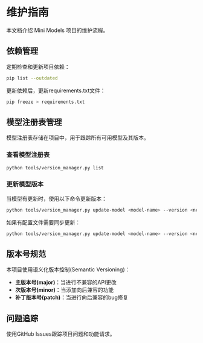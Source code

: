 # 维护指南

本文档介绍 Mini Models 项目的维护流程。

## 依赖管理

定期检查和更新项目依赖：

```bash
pip list --outdated
```

更新依赖后，更新requirements.txt文件：

```bash
pip freeze > requirements.txt
```

## 模型注册表管理

模型注册表存储在项目中，用于跟踪所有可用模型及其版本。

### 查看模型注册表

```bash
python tools/version_manager.py list
```

### 更新模型版本

当模型有更新时，使用以下命令更新版本：

```bash
python tools/version_manager.py update-model <model-name> --version <new-version> --type [major|minor|patch]
```

如果有配置文件需要同步更新：

```bash
python tools/version_manager.py update-model <model-name> --version <new-version> --config path/to/config.yaml
```

## 版本号规范

本项目使用语义化版本控制(Semantic Versioning)：

- **主版本号(major)**：当进行不兼容的API更改
- **次版本号(minor)**：当添加向后兼容的功能
- **补丁版本号(patch)**：当进行向后兼容的bug修复

## 问题追踪

使用GitHub Issues跟踪项目问题和功能请求。
